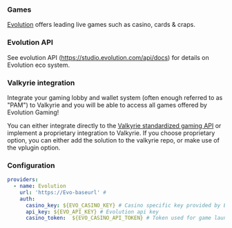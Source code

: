 
### Games

[Evolution](https://www.evolution.com/) offers leading live games such as casino, cards & craps.

### Evolution API

See evolution API (https://studio.evolution.com/api/docs) for details on Evolution eco system.

### Valkyrie integration

Integrate your gaming lobby and wallet system (often enough referred to as "PAM") to Valkyrie and you will be able to access all games offered by Evolution Gaming!

You can either integrate directly to the [Valkyrie standardized gaming API](/docs/wallet/valkyrie-pam-api)  or implement a proprietary integration to Valkyrie. If you choose proprietary option, you can either add the solution to the valkyrie repo, or make use of the vplugin option.

### Configuration

```yaml
providers:
  - name: Evolution
    url: 'https://Evo-baseurl' # 
    auth:
      casino_key: ${EVO_CASINO_KEY} # Casino specific key provided by Evolution
      api_key: ${EVO_API_KEY} # Evolution api key
      casino_token:  ${EVO_CASINO_API_TOKEN} # Token used for game launch requests toward evolution backend
```